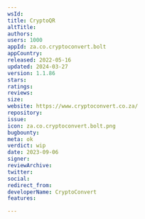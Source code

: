 ```yaml
---
wsId: 
title: CryptoQR
altTitle: 
authors: 
users: 1000
appId: za.co.cryptoconvert.bolt
appCountry: 
released: 2022-05-16
updated: 2024-03-27
version: 1.1.86
stars: 
ratings: 
reviews: 
size: 
website: https://www.cryptoconvert.co.za/
repository: 
issue: 
icon: za.co.cryptoconvert.bolt.png
bugbounty: 
meta: ok
verdict: wip
date: 2023-09-06
signer: 
reviewArchive: 
twitter: 
social: 
redirect_from: 
developerName: CryptoConvert
features: 

---
```


